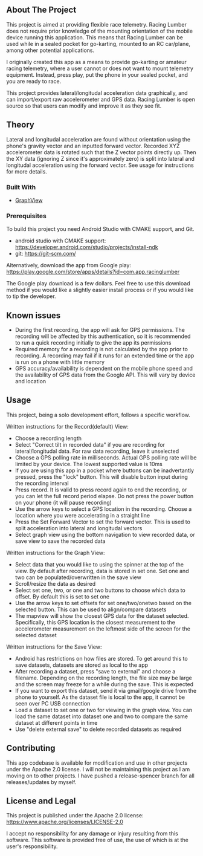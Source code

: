 ## About The Project

This project is aimed at providing flexible race telemetry.  Racing Lumber does not require prior knowledge of the mounting orientation of the mobile device running this application.  This means that Racing Lumber can be used while in a sealed pocket for go-karting, mounted to an RC car/plane, among other potential applications.

I originally created this app as a means to provide go-karting or amateur racing telemetry, where a user cannot or does not want to mount telemetry equipment.  Instead, press play, put the phone in your sealed pocket, and you are ready to race.

This project provides lateral/longitudal acceleration data graphically, and can import/export raw accelerometer and GPS data. Racing Lumber is open source so that users can modify and improve it as they see fit.

## Theory

Lateral and longitudal acceleration are found without orientation using the phone's gravity vector and an inputted forward vector.  Recorded XYZ accelerometer data is rotated such that the Z vector points directly up.  Then the XY data (ignoring Z since it's approximately zero) is split into lateral and longitudal acceleration using the forward vector.  See usage for instructions for more details.

### Built With

* [GraphView](https://github.com/jjoe64/GraphView)

### Prerequisites

To build this project you need Android Studio with CMAKE support, and Git.
* android studio with CMAKE support: https://developer.android.com/studio/projects/install-ndk
* git: https://git-scm.com/

Alternatively, download the app from Google play: https://play.google.com/store/apps/details?id=com.app.racinglumber

The Google play download is a few dollars.  Feel free to use this download method if you would like a slightly easier install process or if you would like to tip the developer.

## Known issues

* During the first recording, the app will ask for GPS permissions.  The recording will be affected by this authentication, so it is recommended to run a quick recording initially to give the app its permissions
* Required memory for a recording is not calculated by the app prior to recording.  A recording may fail if it runs for an extended time or the app is run on a phone with little memory
* GPS accuracy/availability is dependent on the mobile phone speed and the availability of GPS data from the Google API.  This will vary by device and location

## Usage

This project, being a solo development effort, follows a specific workflow.

Written instructions for the Record(default) View:
* Choose a recording length
* Select "Correct tilt in recorded data" if you are recording for lateral/longitudal data.  For raw data recording, leave it unselected
* Choose a GPS polling rate in milliseconds.  Actual GPS polling rate will be limited by your device.  The lowest supported value is 10ms
* If you are using this app in a pocket where buttons can be inadvertantly pressed, press the "lock" button.  This will disable button input during the recording interval
* Press record.  It is valid to press record again to end the recording, or you can let the full record period elapse.  Do not press the power button on your phone (it will pause recording)
* Use the arrow keys to select a GPS location in the recording.  Choose a location where you were accelerating in a straight line
* Press the Set Forward Vector to set the forward vector.  This is used to split acceleration into lateral and longitudal vectors
* Select graph view using the bottom navigation to view recorded data, or save view to save the recorded data

Written instructions for the Graph View:
* Select data that you would like to using the spinner at the top of the view.  By default after recording, data is stored in set one.  Set one and two can be populated/overwritten in the save view
* Scroll/resize the data as desired 
* Select set one, two, or one and two buttons to choose which data to offset.  By default this is set to set one
* Use the arrow keys to set offsets for set one/two/onetwo based on the selected button.  This can be used to align/compare datasets
* The mapview will show the closest GPS data for the dataset selected.  Specifically, this GPS location is the closest measurement to the accelerometer measurement on the leftmost side of the screen for the selected dataset

Written instructions for the Save View:
* Android has restrictions on how files are stored.  To get around this to save datasets, datasets are stored as local to the app
* After recording a dataset, press "save to external" and choose a filename.  Depending on the recording length, the file size may be large and the screen may freeze for a while during the save.  This is expected
* If you want to export this dataset, send it via gmail/google drive from the phone to yourself.  As the dataset file is local to the app, it cannot be seen over PC USB connection
* Load a dataset to set one or two for viewing in the graph view.  You can load the same dataset into dataset one and two to compare the same dataset at different points in time
* Use "delete external save" to delete recorded datasets as required

## Contributing

This app codebase is available for modification and use in other projects under the Apache 2.0 license.  I will not be maintaining this project as I am moving on to other projects.  I have pushed a release-spencer branch for all releases/updates by myself.

## License and Legal

This project is published under the Apache 2.0 license: https://www.apache.org/licenses/LICENSE-2.0

I accept no responsibility for any damage or injury resulting from this software.  This software is provided free of use, the use of which is at the user's responsibility.